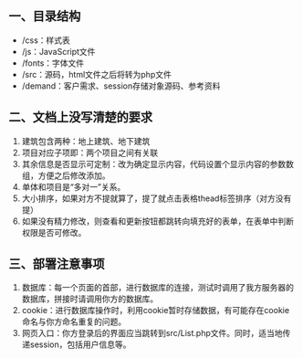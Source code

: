 ## 一、目录结构
- /css：样式表
- /js：JavaScript文件
- /fonts：字体文件
- /src：源码，html文件之后将转为php文件
- /demand：客户需求、session存储对象源码、参考资料


## 二、文档上没写清楚的要求
1. 建筑包含两种：地上建筑、地下建筑
2. 项目对应子项即：两个项目之间有关联
3. 其余信息是否显示可定制：改为确定显示内容，代码设置个显示内容的参数数组，方便之后修改添加。
4. 单体和项目是“多对一”关系。
5. 大小排序，如果对方不提就算了，提了就点击表格thead标签排序（对方没有提）
6. 如果没有精力修改，则查看和更新按钮都跳转向填充好的表单，在表单中判断权限是否可修改。

## 三、部署注意事项
1. 数据库：每一个页面的首部，进行数据库的连接，测试时调用了我方服务器的数据库，拼接时请调用你方的数据库。
2. cookie：进行数据库操作时，利用cookie暂时存储数据，有可能存在cookie命名与你方命名重复的问题。
3. 网页入口：你方登录后的界面应当跳转到src/List.php文件。同时，适当地传递session，包括用户信息等。
